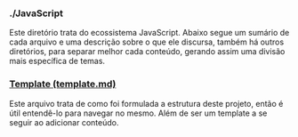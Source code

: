 ### ./JavaScript

Este diretório trata do ecossistema JavaScript. Abaixo segue um sumário de cada arquivo e uma descrição sobre o que ele discursa, também há outros diretórios, para separar melhor cada conteúdo, gerando assim uma divisão mais específica de temas.

### [Template (template.md)](#template)

Este arquivo trata de como foi formulada a estrutura deste projeto, então é útil entendê-lo para navegar no mesmo. Além de ser um template a se seguir ao adicionar conteúdo.